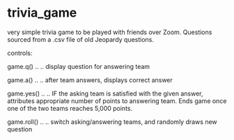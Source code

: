 # trivia_game

very simple trivia game to be played with friends over Zoom. Questions sourced from a .csv file of old Jeopardy questions.

controls:

game.q() .. .. display question for answering team

game.a() .. .. after team answers, displays correct answer

game.yes() .. .. IF the asking team is satisfied with the given answer, attributes appropriate number of points to answering team. Ends game once one of the two teams
reaches 5,000 points.

game.roll() .. .. switch asking/answering teams, and randomly draws new question
